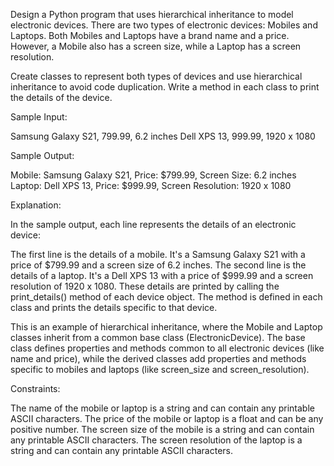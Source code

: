 Design a Python program that uses hierarchical inheritance to model electronic devices. There are two types of electronic devices: Mobiles and Laptops. Both Mobiles and Laptops have a brand name and a price. However, a Mobile also has a screen size, while a Laptop has a screen resolution.

Create classes to represent both types of devices and use hierarchical inheritance to avoid code duplication. Write a method in each class to print the details of the device.

Sample Input:

Samsung Galaxy S21, 799.99, 6.2 inches
Dell XPS 13, 999.99, 1920 x 1080

Sample Output:

Mobile: Samsung Galaxy S21, Price: $799.99, Screen Size: 6.2 inches
Laptop: Dell XPS 13, Price: $999.99, Screen Resolution: 1920 x 1080

Explanation:

In the sample output, each line represents the details of an electronic device:

The first line is the details of a mobile. It's a Samsung Galaxy S21 with a price of $799.99 and a screen size of 6.2 inches.
The second line is the details of a laptop. It's a Dell XPS 13 with a price of $999.99 and a screen resolution of 1920 x 1080.
These details are printed by calling the print_details() method of each device object. The method is defined in each class and prints the details specific to that device.

This is an example of hierarchical inheritance, where the Mobile and Laptop classes inherit from a common base class (ElectronicDevice). The base class defines properties and methods common to all electronic devices (like name and price), while the derived classes add properties and methods specific to mobiles and laptops (like screen_size and screen_resolution).

Constraints:

The name of the mobile or laptop is a string and can contain any printable ASCII characters.
The price of the mobile or laptop is a float and can be any positive number.
The screen size of the mobile is a string and can contain any printable ASCII characters.
The screen resolution of the laptop is a string and can contain any printable ASCII characters.
